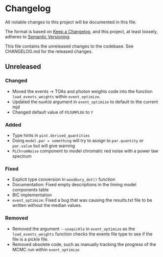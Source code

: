 # Changelog
All notable changes to this project will be documented in this file.

The format is based on [Keep a Changelog](https://keepachangelog.com/en/1.0.0/),
and this project, at least loosely, adheres to [Semantic Versioning](https://semver.org/spec/v2.0.0.html).

This file contains the unreleased changes to the codebase. See CHANGELOG.md for
the released changes.

## Unreleased
### Changed
- Moved the events -> TOAs and photon weights code into the function `load_events_weights` within `event_optimize`.
- Updated the `maxMJD` argument in `event_optimize` to default to the current mjd
- Changed default value of `FDJUMPLOG` to `Y`
### Added
- Type hints in `pint.derived_quantities`
- Doing `model.par = something` will try to assign to `par.quantity` or `par.value` but will give warning
- `PLChromNoise` component to model chromatic red noise with a power law spectrum
### Fixed
- Explicit type conversion in `woodbury_dot()` function
- Documentation: Fixed empty descriptions in the timing model components table
- BIC implementation
- `event_optimize`: Fixed a bug that was causing the results.txt file to be written without the median values. 
### Removed
- Removed the argument `--usepickle` in `event_optimize` as the `load_events_weights` function checks the events file type to see if the 
file is a pickle file.
- Removed obsolete code, such as manually tracking the progress of the MCMC run within `event_optimize`
